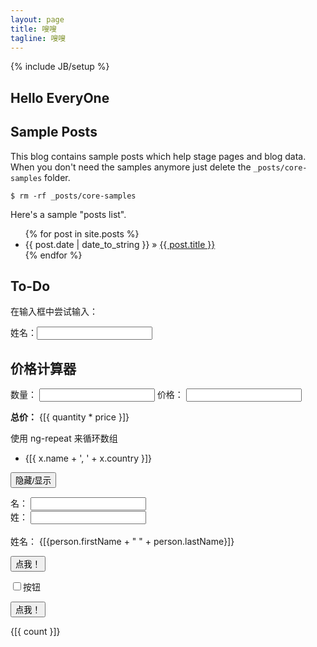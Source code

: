 ```yaml
---
layout: page
title: 嗖嗖
tagline: 嗖嗖
---
```

{% include JB/setup %}


## Hello EveryOne


    
## Sample Posts

This blog contains sample posts which help stage pages and blog data.
When you don't need the samples anymore just delete the `_posts/core-samples` folder.

    $ rm -rf _posts/core-samples

Here's a sample "posts list".

<ul class="posts">
  {% for post in site.posts %}
    <li><span>{{ post.date | date_to_string }}</span> &raquo; <a href="{{ BASE_PATH }}{{ post.url }}">{{ post.title }}</a></li>
  {% endfor %}
</ul>

## To-Do


<div ng-app="blogposts" ng-init="names=[
{name:'Jani',country:'Norway'},
{name:'Hege',country:'Sweden'},
{name:'Kai',country:'Denmark'}]" ng-controller="personController">
  <p>在输入框中尝试输入：</p><p ng-bind="name"></p>
  <p>姓名：<input type="text" ng-model="name"></p>
  <h2>价格计算器</h2>

数量： <input type="number" ng-model="quantity">
价格： <input type="number" ng-model="price">

<p><b>总价：</b> {[{ quantity * price }]}</p>

  <p>使用 ng-repeat 来循环数组</p>
  <ul>
  <li ng-repeat="x in names">
    {[{ x.name + ', ' + x.country }]}
  </li>
  </ul>


<button ng-click="toggle()">隐藏/显示</button>

<p ng-show="myVar">
名： <input type="text" ng-model="person.firstName"><br>
姓： <input type="text" ng-model="person.lastName"><br>
<br>
姓名： {[{person.firstName + " " + person.lastName}]}
</p>

<p>
<button ng-disabled="mySwitch">点我！</button>
</p>

<p>
<input type="checkbox" ng-model="mySwitch">按钮
</p>


<button ng-click="count = count + 1">点我！</button>
<p>{[{ count }]}</p>
</div>




